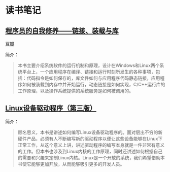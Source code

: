 # 读书笔记

<h2 id=9787121085116>
    <a href="books/9787121085116/notes.md">
        程序员的自我修养——链接、装载与库
    </a>
</h2>

[豆瓣](https://book.douban.com/subject/3652388/)

简介：
> 本书主要介绍系统软件的运行机制和原理，设计在Windows和Linux两个系统平台上，一个应用程序在编译、链接和运行时刻所发生的各种事项，包括：代码指令是如何保存的，库文件如何与应用程序代码静态链接，应用程序如何被装载到内存中并开始运行，动态链接是如何实现，C/C++运行库的工作原理，以及操作系统提供的系统服务是如何被调用的。

<h2 id=9787508338637>
    <a href="books/9787508338637/notes.md">
        Linux设备驱动程序（第三版）
    </a>
</h2>

简介：
> 顾名思义，本书是讲述如何编写Linux设备驱动程序的。面对层出不穷的新硬件产品，必须有人不断编写新的驱动程序以便让这些设备能够在Linux下正常工作，从这个意义上讲，讲述驱动程序的编写本身就是一件非常有意义的工作。但本书也涉及到Linux内核的工作原理，同时还讲述如何根据自己的需要和兴趣来定制Linux内核。Linux是一个开放的系统，我们希望借助本书使它能够更加开放，从而能够吸引更多的开发人员。